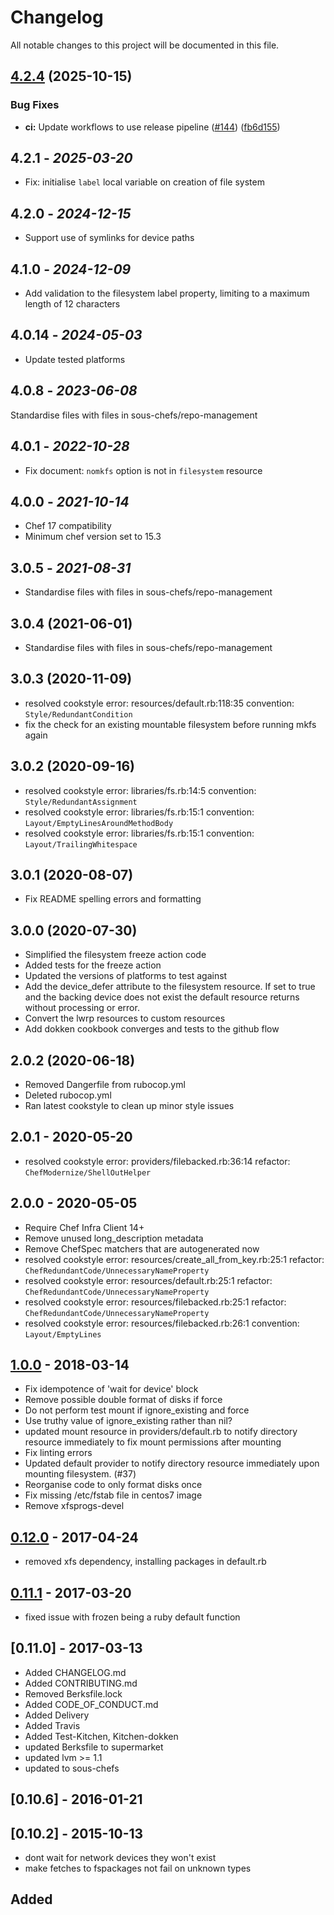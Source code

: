 # Changelog

All notable changes to this project will be documented in this file.

## [4.2.4](https://github.com/sous-chefs/filesystem/compare/4.2.3...v4.2.4) (2025-10-15)


### Bug Fixes

* **ci:** Update workflows to use release pipeline ([#144](https://github.com/sous-chefs/filesystem/issues/144)) ([fb6d155](https://github.com/sous-chefs/filesystem/commit/fb6d155ee93debfb9ad546c10ff8344e8d0d65a2))

## 4.2.1 - *2025-03-20*

* Fix: initialise `label` local variable on creation of file system

## 4.2.0 - *2024-12-15*

* Support use of symlinks for device paths

## 4.1.0 - *2024-12-09*

* Add validation to the filesystem label property, limiting to a maximum length of 12 characters

## 4.0.14 - *2024-05-03*

* Update tested platforms

## 4.0.8 - *2023-06-08*

Standardise files with files in sous-chefs/repo-management

## 4.0.1 - *2022-10-28*

* Fix document: `nomkfs` option is not in `filesystem` resource

## 4.0.0 - *2021-10-14*

* Chef 17 compatibility
* Minimum chef version set to 15.3

## 3.0.5 - *2021-08-31*

* Standardise files with files in sous-chefs/repo-management

## 3.0.4 (2021-06-01)

* Standardise files with files in sous-chefs/repo-management

## 3.0.3 (2020-11-09)

* resolved cookstyle error: resources/default.rb:118:35 convention: `Style/RedundantCondition`
* fix the check for an existing mountable filesystem before running mkfs again

## 3.0.2 (2020-09-16)

* resolved cookstyle error: libraries/fs.rb:14:5 convention: `Style/RedundantAssignment`
* resolved cookstyle error: libraries/fs.rb:15:1 convention: `Layout/EmptyLinesAroundMethodBody`
* resolved cookstyle error: libraries/fs.rb:15:1 convention: `Layout/TrailingWhitespace`

## 3.0.1 (2020-08-07)

* Fix README spelling errors and formatting

## 3.0.0 (2020-07-30)

* Simplified the filesystem freeze action code
* Added tests for the freeze action
* Updated the versions of platforms to test against
* Add the device_defer attribute to the filesystem resource. If set to true and the backing device does not exist the default resource returns without processing or error.
* Convert the lwrp resources to custom resources
* Add dokken cookbook converges and tests to the github flow

## 2.0.2 (2020-06-18)

* Removed Dangerfile from rubocop.yml
* Deleted rubocop.yml
* Ran latest cookstyle to clean up minor style issues

## 2.0.1 - 2020-05-20

* resolved cookstyle error: providers/filebacked.rb:36:14 refactor: `ChefModernize/ShellOutHelper`

## 2.0.0 - 2020-05-05

* Require Chef Infra Client 14+
* Remove unused long_description metadata
* Remove ChefSpec matchers that are autogenerated now
* resolved cookstyle error: resources/create_all_from_key.rb:25:1 refactor: `ChefRedundantCode/UnnecessaryNameProperty`
* resolved cookstyle error: resources/default.rb:25:1 refactor: `ChefRedundantCode/UnnecessaryNameProperty`
* resolved cookstyle error: resources/filebacked.rb:25:1 refactor: `ChefRedundantCode/UnnecessaryNameProperty`
* resolved cookstyle error: resources/filebacked.rb:26:1 convention: `Layout/EmptyLines`

## [1.0.0] - 2018-03-14

* Fix idempotence of 'wait for device' block
* Remove possible double format of disks if force
* Do not perform test mount if ignore_existing and force
* Use truthy value of ignore_existing rather than nil?
* updated mount resource in providers/default.rb to notify directory resource immediately to fix mount permissions after mounting
* Fix linting errors
* Updated default provider to notify directory resource immediately upon mounting filesystem. (#37)
* Reorganise code to only format disks once
* Fix missing /etc/fstab file in centos7 image
* Remove xfsprogs-devel

## [0.12.0] - 2017-04-24

* removed xfs dependency, installing packages in default.rb

## [0.11.1] - 2017-03-20

* fixed issue with frozen being a ruby default function

## [0.11.0] - 2017-03-13

* Added CHANGELOG.md
* Added CONTRIBUTING.md
* Removed Berksfile.lock
* Added CODE_OF_CONDUCT.md
* Added Delivery
* Added Travis
* Added Test-Kitchen, Kitchen-dokken
* updated Berksfile to supermarket
* updated lvm >= 1.1
* updated to sous-chefs

## [0.10.6] - 2016-01-21

## [0.10.2] - 2015-10-13

* dont wait for network devices they won't exist
* make fetches to fspackages not fail on unknown types

## Added

[0.11.1]: https://github.com/sous-chefs/filesystem/compare/v0.11.0...v0.11.1
[0.12.0]: https://github.com/sous-chefs/filesystem/compare/v0.11.1...v0.12.0
[1.0.0]: https://github.com/sous-chefs/filesystem/compare/v0.12.0...v1.0.0
